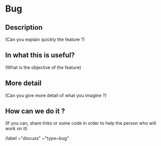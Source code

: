 # Bug

## Description

(Can you explain quickly the feature ?)

## In what this is useful?

(What is the objective of the feature)

## More detail

(Can you give more detail of what you imagine ?)

## How can we do it ?

(If you can, share links or some code in order to help the person who will work on it)

/label ~"discuss" ~"type~bug"
